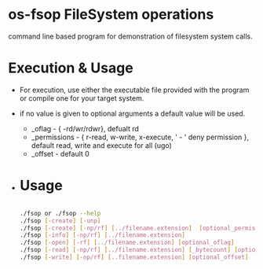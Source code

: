 # os-fsop FileSystem operations

command line based program for demonstration of filesystem system calls.

# Execution & Usage

- For execution, use either the executable file provided with the program or compile one for your target system.
- if no value is given to optional arguments a default value will be used.

  - \_oflag - { -rd/wr/rdwr}, defualt rd
  - \_permissions - { r-read, w-write, x-execute, ' - ' deny permission }, default read, write and execute for all (ugo)
  - \_offset - default 0

- # Usage

  ```bash

  ./fsop or ./fsop --help
  ./fsop [-create] [-unp]
  ./fsop [-create] [-np/rf] [../filename.extension]  [optional_permissions]
  ./fsop [-info] [-np/rf] [../filename.extension]
  ./fsop [-open] [-rf] [../filename.extension] [optional_oflag]
  ./fsop [-read] [-np/rf] [../filename.extension] [_bytecount] [optional_offset]
  ./fsop [-write] [-np/rf] [..filename.extension] [optional_offset]

  ```
